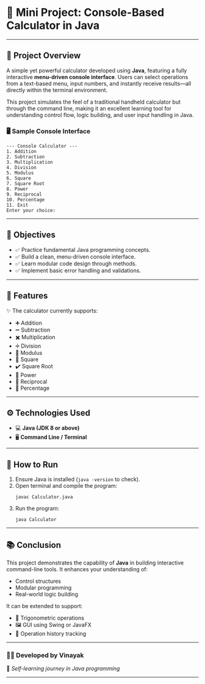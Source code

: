 # 🎯 Mini Project: Console-Based Calculator in Java

---

## 📌 **Project Overview**
A simple yet powerful calculator developed using **Java**, featuring a fully interactive **menu-driven console interface**. Users can select operations from a text-based menu, input numbers, and instantly receive results—all directly within the terminal environment.

This project simulates the feel of a traditional handheld calculator but through the command line, making it an excellent learning tool for understanding control flow, logic building, and user input handling in Java.

### 🖥️ Sample Console Interface
```
--- Console Calculator ---
1. Addition
2. Subtraction
3. Multiplication
4. Division
5. Modulus
6. Square
7. Square Root
8. Power
9. Reciprocal
10. Percentage
11. Exit
Enter your choice:
```

---

## 🎯 **Objectives**
- ✅ Practice fundamental Java programming concepts.
- ✅ Build a clean, menu-driven console interface.
- ✅ Learn modular code design through methods.
- ✅ Implement basic error handling and validations.

---

## 🧩 **Features**
✨ The calculator currently supports:

- ➕ Addition  
- ➖ Subtraction  
- ✖️ Multiplication  
- ➗ Division  
- 🧮 Modulus  
- 🔲 Square  
- ✔️ Square Root  
- 🔼 Power  
- 🔁 Reciprocal  
- 🎯 Percentage

---

## ⚙️ **Technologies Used**
- 💻 **Java (JDK 8 or above)**
- 🖥️ **Command Line / Terminal**

---

## 🚀 **How to Run**
1. Ensure Java is installed (`java -version` to check).
2. Open terminal and compile the program:
   ```
   javac Calculator.java
   ```
3. Run the program:
   ```
   java Calculator
   ```

---

## 📚 **Conclusion**
This project demonstrates the capability of **Java** in building interactive command-line tools. It enhances your understanding of:

- Control structures
- Modular programming
- Real-world logic building

It can be extended to support:
- 🧠 Trigonometric operations
- 🖼️ GUI using Swing or JavaFX
- 💾 Operation history tracking

---

### 👨‍💻 Developed by **Vinayak**  
📘 *Self-learning journey in Java programming*

---